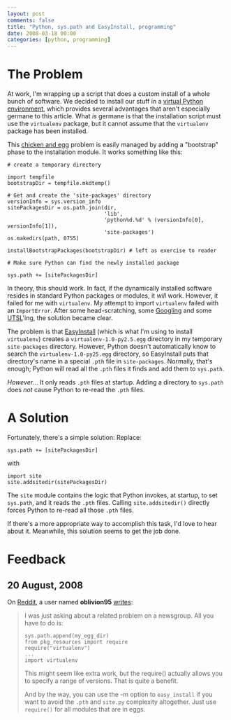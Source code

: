 ```yaml
---
layout: post
comments: false
title: "Python, sys.path and EasyInstall, programming"
date: 2008-03-18 00:00
categories: [python, programming]
---
```


# The Problem

At work, I'm wrapping up a script that does a custom install of a
whole bunch of software. We decided to install our stuff in a
[virtual Python environment][],
which provides several advantages that aren't especially germane to
this article. What *is* germane is that the installation script
must use the `virtualenv` package, but it cannot assume that the
`virtualenv` package has been installed.

This [chicken and egg][] problem is easily managed by adding a "bootstrap"
phase to the installation module. It works something like this:

    # create a temporary directory
    
    import tempfile
    bootstrapDir = tempfile.mkdtemp()
    
    # Get and create the 'site-packages' directory
    versionInfo = sys.version_info
    sitePackagesDir = os.path.join(dir,
                                   'lib',
                                   'python%d.%d' % (versionInfo[0], versionInfo[1]),
                                   'site-packages')
    os.makedirs(path, 0755)
    
    installBootstrapPackages(bootstrapDir) # left as exercise to reader
    
    # Make sure Python can find the newly installed package
    
    sys.path += [sitePackagesDir]

In theory, this should work. In fact, if the dynamically installed
software resides in standard Python packages or modules, it *will*
work. However, it failed for me with `virtualenv`. My attempt to
import `virtualenv` failed with an `ImportError`. After some
head-scratching, some
[Googling][]
and some [UTSL][]'ing, the
solution became clear.

The problem is that
[EasyInstall][]
(which is what I'm using to install `virtualenv`) creates a
`virtualenv-1.0-py2.5.egg` directory in my temporary
`site-packages` directory. However, Python doesn't automatically
know to search the `virtualenv-1.0-py25.egg` directory, so
EasyInstall puts that directory's name in a special `.pth` file in
`site-packages`. Normally, that's enough; Python will read all the
`.pth` files it finds and add them to `sys.path`.

*However*... It only reads `.pth` files at startup. Adding a
directory to `sys.path` does *not* cause Python to re-read the
`.pth` files.

# A Solution

Fortunately, there's a simple solution: Replace:

    sys.path += [sitePackagesDir]

with

    import site
    site.addsitedir(sitePackagesDir)

The `site` module contains the logic that Python invokes, at
startup, to set `sys.path`, and it reads the `.pth` files. Calling
`site.addsitedir()` directly forces Python to re-read all those
`.pth` files.

If there's a more appropriate way to accomplish this task, I'd love
to hear about it. Meanwhile, this solution seems to get the job
done.

# Feedback

## 20 August, 2008

On [Reddit][], a user named **oblivion95**
[writes][]:

> I was just asking about a related problem on a newsgroup. All you
> have to do is:
> 
>     sys.path.append(my_egg_dir)
>     from pkg_resources import require
>     require("virtualenv")
>     ...
>     import virtualenv
> 
> This might seem like extra work, but the require() actually allows
> you to specify a range of versions. That is quite a benefit.
> 
> And by the way, you can use the -m option to `easy_install` if you
> want to avoid the `.pth` and `site.py` complexity altogether. Just
> use `require()` for all modules that are in eggs.

[virtual Python environment]: http://pypi.python.org/pypi/virtualenv
[chicken and egg]: http://en.wikipedia.org/wiki/Chicken-and-egg_problem%22&gt;chicken%20and%20egg%20problem
[Googling]: http://www.velocityreviews.com/forums/t342912-pth-files.html
[UTSL]: http://www.jargondb.org/glossary/utsl
[EasyInstall]: http://peak.telecommunity.com/DevCenter/EasyInstall
[Reddit]: http://www.reddit.com/
[writes]: http://www.reddit.com/r/python/comments/6vri8/python_syspath_and_easyinstall/

